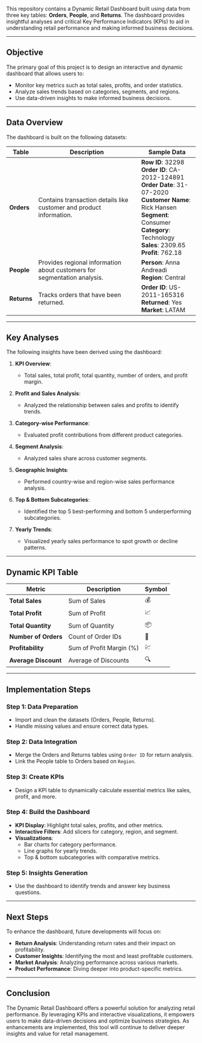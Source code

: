 This repository contains a Dynamic Retail Dashboard built using data from three key tables: **Orders**, **People**, and **Returns**. The dashboard provides insightful analyses and critical Key Performance Indicators (KPIs) to aid in understanding retail performance and making informed business decisions.  

---

## **Objective**  
The primary goal of this project is to design an interactive and dynamic dashboard that allows users to:  

- Monitor key metrics such as total sales, profits, and order statistics.  
- Analyze sales trends based on categories, segments, and regions.  
- Use data-driven insights to make informed business decisions.  

---

## **Data Overview**  

The dashboard is built on the following datasets:  

| **Table**   | **Description**                                                                                 | **Sample Data**                                                                                                                                                                                                                                                                                                                                                                                                                                                                                                      |
|-------------|-------------------------------------------------------------------------------------------------|----------------------------------------------------------------------------------------------------------------------------------------------------------------------------------------------------------------------------------------------------------------------------------------------------------------------------------------------------------------------------------------------------------------------------------------------------------------------------------------------------------------------|
| **Orders**  | Contains transaction details like customer and product information.                             | **Row ID**: 32298 <br> **Order ID**: CA-2012-124891 <br> **Order Date**: 31-07-2020 <br> **Customer Name**: Rick Hansen <br> **Segment**: Consumer <br> **Category**: Technology <br> **Sales**: 2309.65 <br> **Profit**: 762.18                                                                                           |
| **People**  | Provides regional information about customers for segmentation analysis.                        | **Person**: Anna Andreadi <br> **Region**: Central                                                                                                                                                                                                                                                                                                                                                                   |
| **Returns** | Tracks orders that have been returned.                                                          | **Order ID**: US-2011-165316 <br> **Returned**: Yes <br> **Market**: LATAM                                                                                                                                                                                                                                                                                                                                                           |

---

## **Key Analyses**  

The following insights have been derived using the dashboard:  

1. **KPI Overview**:  
   - Total sales, total profit, total quantity, number of orders, and profit margin.  

2. **Profit and Sales Analysis**:  
   - Analyzed the relationship between sales and profits to identify trends.  

3. **Category-wise Performance**:  
   - Evaluated profit contributions from different product categories.  

4. **Segment Analysis**:  
   - Analyzed sales share across customer segments.  

5. **Geographic Insights**:  
   - Performed country-wise and region-wise sales performance analysis.  

6. **Top & Bottom Subcategories**:  
   - Identified the top 5 best-performing and bottom 5 underperforming subcategories.  

7. **Yearly Trends**:  
   - Visualized yearly sales performance to spot growth or decline patterns.  

---

## **Dynamic KPI Table**  

| **Metric**           | **Description**            | **Symbol** |  
|-----------------------|----------------------------|------------|  
| **Total Sales**       | Sum of Sales              | 💰         |  
| **Total Profit**      | Sum of Profit             | 📈         |  
| **Total Quantity**    | Sum of Quantity           | 📦         |  
| **Number of Orders**  | Count of Order IDs        | 🛒         |  
| **Profitability**     | Sum of Profit Margin (%)  | 💹         |  
| **Average Discount**  | Average of Discounts      | 🔍         |  

---

## **Implementation Steps**  

### **Step 1: Data Preparation**  
- Import and clean the datasets (Orders, People, Returns).  
- Handle missing values and ensure correct data types.  

### **Step 2: Data Integration**  
- Merge the Orders and Returns tables using `Order ID` for return analysis.  
- Link the People table to Orders based on `Region`.  

### **Step 3: Create KPIs**  
- Design a KPI table to dynamically calculate essential metrics like sales, profit, and more.  

### **Step 4: Build the Dashboard**  
- **KPI Display**: Highlight total sales, profits, and other metrics.  
- **Interactive Filters**: Add slicers for category, region, and segment.  
- **Visualizations**:  
  - Bar charts for category performance.  
  - Line graphs for yearly trends.  
  - Top & bottom subcategories with comparative metrics.  

### **Step 5: Insights Generation**  
- Use the dashboard to identify trends and answer key business questions.  

---

## **Next Steps**  

To enhance the dashboard, future developments will focus on:  
- **Return Analysis**: Understanding return rates and their impact on profitability.  
- **Customer Insights**: Identifying the most and least profitable customers.  
- **Market Analysis**: Analyzing performance across various markets.  
- **Product Performance**: Diving deeper into product-specific metrics.  

---

## **Conclusion**  

The Dynamic Retail Dashboard offers a powerful solution for analyzing retail performance. By leveraging KPIs and interactive visualizations, it empowers users to make data-driven decisions and optimize business strategies. As enhancements are implemented, this tool will continue to deliver deeper insights and value for retail management.  



